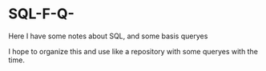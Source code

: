 # SQL-F-Q-
Here I have some notes about SQL, and some basis queryes

I hope to organize this and use like a repository with some queryes with the time.
